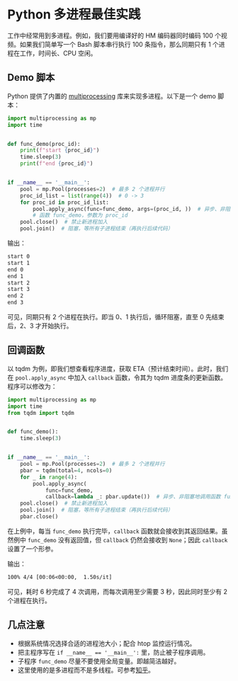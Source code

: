 # Python 多进程最佳实践

工作中经常用到多进程。例如，我们要用编译好的 HM 编码器同时编码 100 个视频。如果我们简单写一个 Bash 脚本串行执行 100 条指令，那么同期只有 1 个进程在工作，时间长、CPU 空闲。

## Demo 脚本

Python 提供了内置的 [multiprocessing](https://docs.python.org/3/library/multiprocessing.html) 库来实现多进程。以下是一个 demo 脚本：

```python
import multiprocessing as mp
import time


def func_demo(proc_id):
    print(f"start {proc_id}")
    time.sleep(3)
    print(f"end {proc_id}")


if __name__ == '__main__':
    pool = mp.Pool(processes=2)  # 最多 2 个进程并行
    proc_id_list = list(range(4))  # 0 -> 3
    for proc_id in proc_id_list:
        pool.apply_async(func=func_demo, args=(proc_id, ))  # 异步、非阻塞地调用
        # 函数 func_demo，参数为 proc_id
    pool.close()  # 禁止新进程加入
    pool.join()  # 阻塞，等所有子进程结束（再执行后续代码）
```

输出：

```txt
start 0
start 1
end 0
end 1
start 2
start 3
end 2
end 3
```

可见，同期只有 2 个进程在执行。即当 0、1 执行后，循环阻塞，直至 0 先结束后，2、3 才开始执行。

## 回调函数

以 tqdm 为例，即我们想查看程序进度，获取 ETA（预计结束时间）。此时，我们在 `pool.apply_async` 中加入 `callback` 函数，令其为 tqdm 进度条的更新函数。程序可以修改为：

```python
import multiprocessing as mp
import time
from tqdm import tqdm


def func_demo():
    time.sleep(3)


if __name__ == '__main__':
    pool = mp.Pool(processes=2)  # 最多 2 个进程并行
    pbar = tqdm(total=4, ncols=0)
    for _ in range(4):
        pool.apply_async(
            func=func_demo,
            callback=lambda _: pbar.update())  # 异步、非阻塞地调用函数 func_demo
    pool.close()  # 禁止新进程加入
    pool.join()  # 阻塞，等所有子进程结束（再执行后续代码）
    pbar.close()
```

在上例中，每当 `func_demo` 执行完毕，`callback` 函数就会接收到其返回结果。虽然例中 `func_demo` 没有返回值，但 `callback` 仍然会接收到 `None`；因此 `callback` 设置了一个形参。

输出：

```txt
100% 4/4 [00:06<00:00,  1.50s/it]
```

可见，耗时 6 秒完成了 4 次调用，而每次调用至少需要 3 秒，因此同时至少有 2 个进程在执行。

## 几点注意

- 根据系统情况选择合适的进程池大小；配合 htop 监控运行情况。
- 把主程序写在 `if __name__ == '__main__':` 里，防止被子程序调用。
- 子程序 `func_demo` 尽量不要使用全局变量。即越简洁越好。
- 这里使用的是多进程而不是多线程。可参考[知乎](https://zhuanlan.zhihu.com/p/76343641)。

